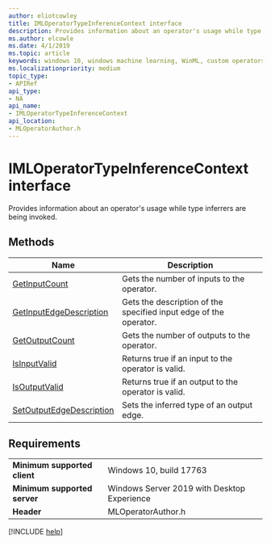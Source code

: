 ```yaml
---
author: eliotcowley
title: IMLOperatorTypeInferenceContext interface
description: Provides information about an operator's usage while type inferrers are being invoked.
ms.author: elcowle
ms.date: 4/1/2019
ms.topic: article
keywords: windows 10, windows machine learning, WinML, custom operators, IMLOperatorTypeInferenceContext
ms.localizationpriority: medium
topic_type:
- APIRef
api_type:
- NA
api_name:
- IMLOperatorTypeInferenceContext
api_location:
- MLOperatorAuthor.h
---
```


# IMLOperatorTypeInferenceContext interface

Provides information about an operator's usage while type inferrers are being invoked.

## Methods

| Name | Description |
|------|-------------|
| [GetInputCount](IMLOperatorTypeInferenceContext_GetInputCount.md) | Gets the number of inputs to the operator. |
| [GetInputEdgeDescription](IMLOperatorTypeInferenceContext_GetInputEdgeDescription.md) | Gets the description of the specified input edge of the operator. |
| [GetOutputCount](IMLOperatorTypeInferenceContext_GetOutputCount.md) | Gets the number of outputs to the operator. |
| [IsInputValid](IMLOperatorTypeInferenceContext_IsInputValid.md) | Returns true if an input to the operator is valid. |
| [IsOutputValid](IMLOperatorTypeInferenceContext_IsOutputValid.md) | Returns true if an output to the operator is valid. |
| [SetOutputEdgeDescription](IMLOperatorTypeInferenceContext_SetOutputEdgeDescription.md) | Sets the inferred type of an output edge. |

## Requirements

| | |
|-|-|
| **Minimum supported client** | Windows 10, build 17763 |
| **Minimum supported server** | Windows Server 2019 with Desktop Experience |
| **Header** | MLOperatorAuthor.h |

[!INCLUDE [help](../../includes/get-help.md)]
